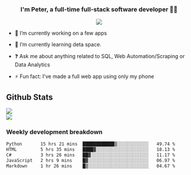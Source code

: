 
### <div align="center">I'm Peter, a full-time full-stack software developer 👨‍💻</div>  
<div align="center">
<a href="https://ko-fi.com/theofficialpeter" target="_blank" style="display: inline-block;">
                <img
                    src="https://img.shields.io/badge/Donate-Ko--fi-F16061.svg?style=flat-square&logo=ko-fi" 
                    align="center"
                />
            </a> 
</div>  

- 🔭 I’m currently working on a few apps  
  

- 🌱 I’m currently learning deta space.  
  

- ❓ Ask me about anything related to SQL, Web Automation/Scraping or Data Analytics  
  

- ⚡ Fun fact: I've made a full web app using only my phone  
  



## Github Stats  
![](https://github-readme-stats.vercel.app/api?username=TheOfficialPeter&theme=tokyonight&hide_border=true&include_all_commits=false&count_private=false)<br/>
![](https://github-readme-stats.vercel.app/api/top-langs/?username=TheOfficialPeter&theme=tokyonight&hide_border=true&include_all_commits=false&count_private=false&layout=compact)

<h3>Weekly development breakdown</h3>

<!--START_SECTION:waka-->

```txt
Python       15 hrs 21 mins  ████████████▒░░░░░░░░░░░░   49.74 %
HTML         5 hrs 35 mins   ████▓░░░░░░░░░░░░░░░░░░░░   18.13 %
C#           3 hrs 26 mins   ██▓░░░░░░░░░░░░░░░░░░░░░░   11.17 %
JavaScript   2 hrs 9 mins    █▓░░░░░░░░░░░░░░░░░░░░░░░   06.97 %
Markdown     1 hr 26 mins    █▒░░░░░░░░░░░░░░░░░░░░░░░   04.67 %
```

<!--END_SECTION:waka-->

